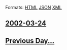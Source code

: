 
Formats: [HTML](2002/03/24/index.html)  [JSON](2002/03/24/index.json)  [XML](2002/03/24/index.xml)  

## [2002-03-24](/news/2002/03/24/index.md)

## [Previous Day...](/news/2002/03/23/index.md)

